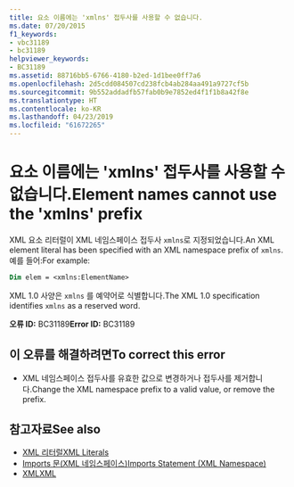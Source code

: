 ```yaml
---
title: 요소 이름에는 'xmlns' 접두사를 사용할 수 없습니다.
ms.date: 07/20/2015
f1_keywords:
- vbc31189
- bc31189
helpviewer_keywords:
- BC31189
ms.assetid: 88716bb5-6766-4180-b2ed-1d1bee0ff7a6
ms.openlocfilehash: 2d5cdd084507cd238fcb4ab284aa491a9727cf5b
ms.sourcegitcommit: 9b552addadfb57fab0b9e7852ed4f1f1b8a42f8e
ms.translationtype: HT
ms.contentlocale: ko-KR
ms.lasthandoff: 04/23/2019
ms.locfileid: "61672265"
---
```

# <a name="element-names-cannot-use-the-xmlns-prefix"></a><span data-ttu-id="9c7b6-102">요소 이름에는 'xmlns' 접두사를 사용할 수 없습니다.</span><span class="sxs-lookup"><span data-stu-id="9c7b6-102">Element names cannot use the 'xmlns' prefix</span></span>
<span data-ttu-id="9c7b6-103">XML 요소 리터럴이 XML 네임스페이스 접두사 `xmlns`로 지정되었습니다.</span><span class="sxs-lookup"><span data-stu-id="9c7b6-103">An XML element literal has been specified with an XML namespace prefix of `xmlns`.</span></span> <span data-ttu-id="9c7b6-104">예를 들어:</span><span class="sxs-lookup"><span data-stu-id="9c7b6-104">For example:</span></span>  
  
```vb  
Dim elem = <xmlns:ElementName>  
```  
  
 <span data-ttu-id="9c7b6-105">XML 1.0 사양은 `xmlns` 를 예약어로 식별합니다.</span><span class="sxs-lookup"><span data-stu-id="9c7b6-105">The XML 1.0 specification identifies `xmlns` as a reserved word.</span></span>  
  
 <span data-ttu-id="9c7b6-106">**오류 ID:** BC31189</span><span class="sxs-lookup"><span data-stu-id="9c7b6-106">**Error ID:** BC31189</span></span>  
  
## <a name="to-correct-this-error"></a><span data-ttu-id="9c7b6-107">이 오류를 해결하려면</span><span class="sxs-lookup"><span data-stu-id="9c7b6-107">To correct this error</span></span>  
  
- <span data-ttu-id="9c7b6-108">XML 네임스페이스 접두사를 유효한 값으로 변경하거나 접두사를 제거합니다.</span><span class="sxs-lookup"><span data-stu-id="9c7b6-108">Change the XML namespace prefix to a valid value, or remove the prefix.</span></span>  
  
## <a name="see-also"></a><span data-ttu-id="9c7b6-109">참고자료</span><span class="sxs-lookup"><span data-stu-id="9c7b6-109">See also</span></span>

- [<span data-ttu-id="9c7b6-110">XML 리터럴</span><span class="sxs-lookup"><span data-stu-id="9c7b6-110">XML Literals</span></span>](../../visual-basic/language-reference/xml-literals/index.md)
- [<span data-ttu-id="9c7b6-111">Imports 문(XML 네임스페이스)</span><span class="sxs-lookup"><span data-stu-id="9c7b6-111">Imports Statement (XML Namespace)</span></span>](../../visual-basic/language-reference/statements/imports-statement-xml-namespace.md)
- [<span data-ttu-id="9c7b6-112">XML</span><span class="sxs-lookup"><span data-stu-id="9c7b6-112">XML</span></span>](../../visual-basic/programming-guide/language-features/xml/index.md)
